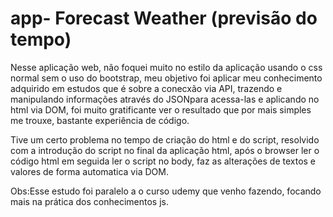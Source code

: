 # app- Forecast Weather (previsão do tempo)

Nesse aplicação web, não foquei muito no estilo da aplicação usando o css normal sem o uso do bootstrap, meu objetivo foi aplicar meu conhecimento adquirido em estudos que é
sobre a conecxão via API, trazendo e manipulando informações através do JSONpara acessa-las e aplicando no html via DOM, foi muito gratificante ver o resultado que por mais simples me trouxe,
bastante experiência de código.

Tive um certo problema no tempo de criação do html e do script, resolvido com a introdução do script no final da aplicação html, após o browser ler o código html  em seguida ler o script no body, 
faz as alterações de textos e valores de forma automatica via DOM.

Obs:Esse estudo foi paralelo a o curso udemy que venho fazendo, focando mais na prática dos conhecimentos js.

